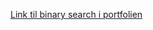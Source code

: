 [Link til binary search i portfolien](https://github.com/b-o9/algoritme-portfolio/tree/main/binarysearch)
